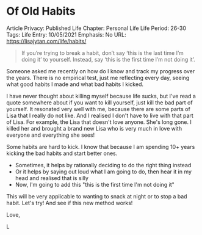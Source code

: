 # Of Old Habits

Article Privacy: Published
Life Chapter: Personal Life
Life Period: 26-30
Tags: Life
Entry: 10/05/2021
Emphasis: No
URL:  https://lisajytan.com/life/habits/

> If you’re trying to break a habit, don’t say ‘this is the last time I’m doing it’ to yourself. Instead, say ‘this is the first time I’m not doing it’.
> 

Someone asked me recently on how do I know and track my progress over the years. There is no empirical test, just me reflecting every day, seeing what good habits I made and what bad habits I kicked. 

I have never thought about killing myself because life sucks, but I've read a quote somewhere about if you want to kill yourself, just kill the bad part of yourself. It resonated very well with me, because there are some parts of Lisa that I really do not like. And I realised I don't have to live with that part of Lisa. For example, the Lisa that doesn't love anyone. She's long gone. I killed her and brought a brand new Lisa who is very much in love with everyone and everything she sees! 

Some habits are hard to kick. I know that because I am spending 10+ years kicking the bad habits and start better ones. 

- Sometimes, it helps by rationally deciding to do the right thing instead
- Or it helps by saying out loud what I am going to do, then hear it in my head and realised that is silly
- Now, I'm going to add this "this is the first time I'm not doing it"

This will be very applicable to wanting to snack at night or to stop a bad habit. Let's try! And see if this new method works!

Love, 

L